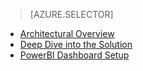 > [AZURE.SELECTOR]
- [Architectural Overview](/documentation/articles/cortana-analytics-playbook-vehicle-telemetry)
- [Deep Dive into the Solution](/documentation/articles/cortana-analytics-playbook-vehicle-telemetry-deep-dive)
- [PowerBI Dashboard Setup](/documentation/articles/cortana-analytics-playbook-vehicle-telemetry-powerbi)

